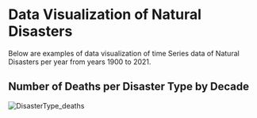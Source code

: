 # Data Visualization of Natural Disasters
Below are examples of data visualization of time Series data of Natural Disasters per year from years 1900 to 2021.

## Number of Deaths per Disaster Type by Decade

![DisasterType_deaths](https://github.com/Lucy-Moctezuma/Time-Series-Data-Visualization/assets/95002493/f81c3226-049f-46c2-9cac-65d226eb23e1)

